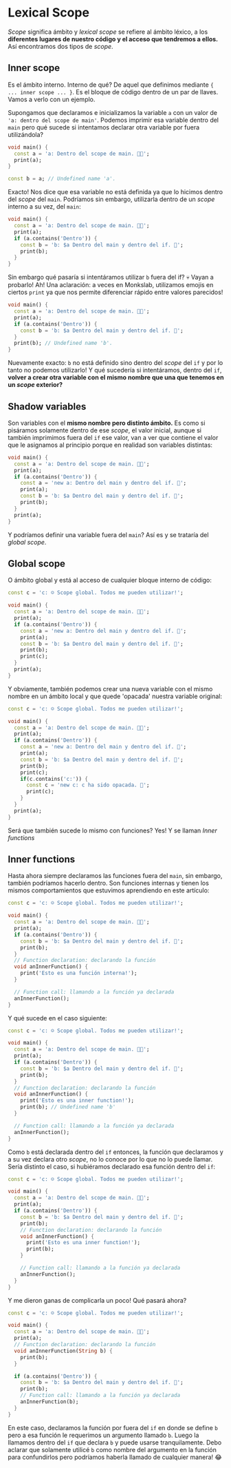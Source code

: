 # Lexical Scope

_Scope_ significa ámbito y _lexical scope_ se refiere al ámbito léxico, a los __diferentes lugares de nuestro código y el acceso que tendremos a ellos.__ Así encontramos dos tipos de _scope_.

## Inner scope

Es el ámbito interno. Interno de qué? De aquel que definimos mediante `{ ... inner scope ... }`. Es el bloque de código dentro de un par de llaves. Vamos a verlo con un ejemplo.

Supongamos que declaramos e inicializamos la variable `a` con un valor de `'a: dentro del scope de main'`. Podemos imprimir esa variable dentro del `main` pero qué sucede si intentamos declarar otra variable por fuera utilizándola?

```dart
void main() {
  const a = 'a: Dentro del scope de main. 💃🏼';
  print(a);
}

const b = a; // Undefined name 'a'.
```

Exacto! Nos dice que esa variable no está definida ya que lo hicimos dentro del _scope_ del `main`. Podríamos sin embargo, utilizarla dentro de un _scope_ interno a su vez, del `main`:

```dart
void main() {
  const a = 'a: Dentro del scope de main. 💃🏼';
  print(a);
  if (a.contains('Dentro')) {
    const b = 'b: $a Dentro del main y dentro del if. 🍉';
    print(b);
  }
}
```

Sin embargo qué pasaría si intentáramos utilizar `b` fuera del if? 💀 Vayan a probarlo! Ah! Una aclaración: a veces en Monkslab, utilizamos emojis en ciertos `print` ya que nos permite diferenciar rápido entre valores parecidos!

```dart
void main() {
  const a = 'a: Dentro del scope de main. 💃🏼';
  print(a);
  if (a.contains('Dentro')) {
    const b = 'b: $a Dentro del main y dentro del if. 🍉';
  }
  print(b); // Undefined name 'b'.
}
```

Nuevamente exacto: `b` no está definido sino dentro del _scope_ del `if` y por lo tanto no podemos utilizarlo! Y qué sucedería si intentáramos, dentro del `if`, __volver a crear otra variable con el mismo nombre que una que tenemos en un _scope_ exterior?__

## Shadow variables

Son variables con el __mismo nombre pero distinto ámbito.__ Es como si pisáramos solamente dentro de ese _scope_, el valor inicial, aunque si también imprimimos fuera del `if` ese valor, van a ver que contiene el valor que le asignamos al principio porque en realidad son variables distintas:

```dart
void main() {
  const a = 'a: Dentro del scope de main. 💃🏼';
  print(a);
  if (a.contains('Dentro')) {
    const a = 'new a: Dentro del main y dentro del if. 🚧';
    print(a);
    const b = 'b: $a Dentro del main y dentro del if. 🍉';
    print(b);
  }
  print(a);
}
```

Y podríamos definir una variable fuera del `main`? Así es y se trataría del _global scope_.

## Global scope

O ámbito global y está al acceso de cualquier bloque interno de código:

```dart
const c = 'c: ☺️ Scope global. Todos me pueden utilizar!';

void main() {
  const a = 'a: Dentro del scope de main. 💃🏼';
  print(a);
  if (a.contains('Dentro')) {
    const a = 'new a: Dentro del main y dentro del if. 🚧';
    print(a);
    const b = 'b: $a Dentro del main y dentro del if. 🍉';
    print(b);
    print(c);
  }
  print(a);
}
```

Y obviamente, también podemos crear una nueva variable con el mismo nombre en un ámbito local y que quede 'opacada' nuestra variable original:

```dart
const c = 'c: ☺️ Scope global. Todos me pueden utilizar!';

void main() {
  const a = 'a: Dentro del scope de main. 💃🏼';
  print(a);
  if (a.contains('Dentro')) {
    const a = 'new a: Dentro del main y dentro del if. 🚧';
    print(a);
    const b = 'b: $a Dentro del main y dentro del if. 🍉';
    print(b);
    print(c);
    if(c.contains('c:')) {
      const c = 'new c: c ha sido opacada. 👤';
      print(c);
    }
  }
  print(a);
}
```

Será que también sucede lo mismo con funciones? Yes! Y se llaman _Inner functions_

## Inner functions

Hasta ahora siempre declaramos las funciones fuera del `main`, sin embargo, también podríamos hacerlo dentro. Son funciones internas  y tienen los mismos comportamientos que estuvimos aprendiendo en este artículo:

```dart
const c = 'c: ☺️ Scope global. Todos me pueden utilizar!';

void main() {
  const a = 'a: Dentro del scope de main. 💃🏼';
  print(a);
  if (a.contains('Dentro')) {
    const b = 'b: $a Dentro del main y dentro del if. 🍉';
    print(b);
  }
  // Function declaration: declarando la función
  void anInnerFunction() {
    print('Esto es una función interna!');
  }

  // Function call: llamando a la función ya declarada
  anInnerFunction();
}
```

Y qué sucede en el caso siguiente:

```dart
const c = 'c: ☺️ Scope global. Todos me pueden utilizar!';

void main() {
  const a = 'a: Dentro del scope de main. 💃🏼';
  print(a);
  if (a.contains('Dentro')) {
    const b = 'b: $a Dentro del main y dentro del if. 🍉';
    print(b);
  }
  // Function declaration: declarando la función
  void anInnerFunction() {
    print('Esto es una inner function!');
    print(b); // Undefined name 'b'
  }

  // Function call: llamando a la función ya declarada
  anInnerFunction();
}
```

Como `b` está declarada dentro del `if` entonces, la función que declaramos y a su vez declara otro _scope_, no lo conoce por lo que no lo puede llamar. Sería distinto el caso, si hubiéramos declarado esa función dentro del `if`:

```dart
const c = 'c: ☺️ Scope global. Todos me pueden utilizar!';

void main() {
  const a = 'a: Dentro del scope de main. 💃🏼';
  print(a);
  if (a.contains('Dentro')) {
    const b = 'b: $a Dentro del main y dentro del if. 🍉';
    print(b);
    // Function declaration: declarando la función
    void anInnerFunction() {
      print('Esto es una inner function!');
      print(b);
    }

    // Function call: llamando a la función ya declarada
    anInnerFunction();
  }
}
```

Y me dieron ganas de complicarla un poco! Qué pasará ahora?

```dart
const c = 'c: ☺️ Scope global. Todos me pueden utilizar!';

void main() {
  const a = 'a: Dentro del scope de main. 💃🏼';
  print(a);
  // Function declaration: declarando la función
  void anInnerFunction(String b) {
    print(b);
  }

  if (a.contains('Dentro')) {
    const b = 'b: $a Dentro del main y dentro del if. 🍉';
    print(b);
    // Function call: llamando a la función ya declarada
    anInnerFunction(b);
  }
}
```

En este caso, declaramos la función por fuera del `if` en donde se define `b` pero a esa función le requerimos un argumento llamado `b`. Luego la llamamos dentro del `if` que declara `b` y puede usarse tranquilamente. Debo aclarar que solamente utilicé `b` como nombre del argumento en la función para confundirlos pero podríamos haberla llamado de cualquier manera! 😂

